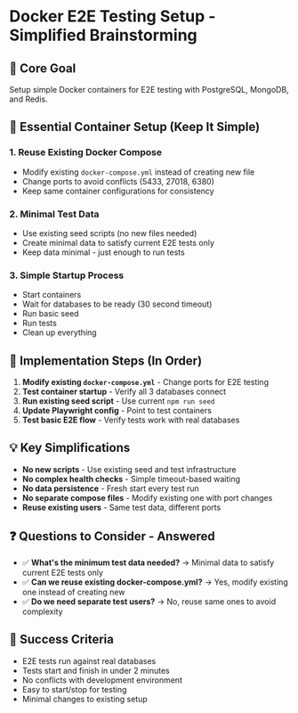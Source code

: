# Docker E2E Testing Setup - Simplified Brainstorming

## 🎯 **Core Goal**

Setup simple Docker containers for E2E testing with PostgreSQL, MongoDB, and Redis.

## 🐳 **Essential Container Setup (Keep It Simple)**

### 1. **Reuse Existing Docker Compose**

- Modify existing `docker-compose.yml` instead of creating new file
- Change ports to avoid conflicts (5433, 27018, 6380)
- Keep same container configurations for consistency

### 2. **Minimal Test Data**

- Use existing seed scripts (no new files needed)
- Create minimal data to satisfy current E2E tests only
- Keep data minimal - just enough to run tests

### 3. **Simple Startup Process**

- Start containers
- Wait for databases to be ready (30 second timeout)
- Run basic seed
- Run tests
- Clean up everything

## 🚀 **Implementation Steps (In Order)**

1. **Modify existing `docker-compose.yml`** - Change ports for E2E testing
2. **Test container startup** - Verify all 3 databases connect
3. **Run existing seed script** - Use current `npm run seed`
4. **Update Playwright config** - Point to test containers
5. **Test basic E2E flow** - Verify tests work with real databases

## 💡 **Key Simplifications**

- **No new scripts** - Use existing seed and test infrastructure
- **No complex health checks** - Simple timeout-based waiting
- **No data persistence** - Fresh start every test run
- **No separate compose files** - Modify existing one with port changes
- **Reuse existing users** - Same test data, different ports

## ❓ **Questions to Consider - Answered**

- ✅ **What's the minimum test data needed?** → Minimal data to satisfy current E2E tests only
- ✅ **Can we reuse existing docker-compose.yml?** → Yes, modify existing one instead of creating new
- ✅ **Do we need separate test users?** → No, reuse same ones to avoid complexity

## 🎯 **Success Criteria**

- E2E tests run against real databases
- Tests start and finish in under 2 minutes
- No conflicts with development environment
- Easy to start/stop for testing
- Minimal changes to existing setup

